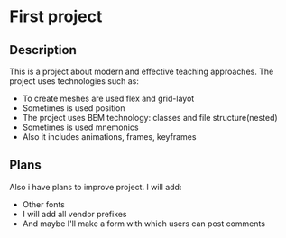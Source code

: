 # **First project**

## **Description**
This is a project about modern and effective teaching approaches.
The project uses technologies such as:
* To create meshes are used flex and grid-layot
* Sometimes is used position
* The project uses BEM technology: classes and file structure(nested)
* Sometimes is used mnemonics
* Also it includes animations, frames, keyframes

## **Plans**
Also i have plans to improve project. I will add:
* Other fonts
* I will add all vendor prefixes
* And maybe I'll make a form with which users can post comments
